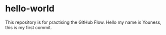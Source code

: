 # hello-world
This repository is for practising the GitHub Flow.
Hello my name is Youness, this is my first commit.

